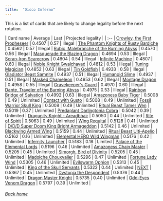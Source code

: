 ```yaml
---
title:  "Disco Inferno"
---
```


This is a list of cards that are likely to change legality before the next rotation.

| Card name | Average | Last | Projected legality |
| :-- |
[Crowley, the First Propheseer](https://db.ygoprodeck.com/card/?search=Crowley,%20the%20First%20Propheseer) | 0.4507 | 0.57 | Illegal |
[The Phantom Knights of Rusty Bardiche](https://db.ygoprodeck.com/card/?search=The%20Phantom%20Knights%20of%20Rusty%20Bardiche) | 0.4562 | 0.57 | Illegal |
[Rubic, Malebranche of the Burning Abyss](https://db.ygoprodeck.com/card/?search=Rubic,%20Malebranche%20of%20the%20Burning%20Abyss) | 0.4570 | 0.56 | Illegal |
[Masquerade the Blazing Dragon](https://db.ygoprodeck.com/card/?search=Masquerade%20the%20Blazing%20Dragon) | 0.4694 | 0.53 | Illegal |
[Scrap-Iron Scarecrow](https://db.ygoprodeck.com/card/?search=Scrap-Iron%20Scarecrow) | 0.4804 | 0.54 | Illegal |
[Infinite Machine](https://db.ygoprodeck.com/card/?search=Infinite%20Machine) | 0.4807 | 0.60 | Illegal |
[Noble Knight Gwalchavad](https://db.ygoprodeck.com/card/?search=Noble%20Knight%20Gwalchavad) | 0.4812 | 0.53 | Illegal |
[Tuning Magician](https://db.ygoprodeck.com/card/?search=Tuning%20Magician) | 0.4852 | 0.63 | Illegal |
[Tin Goldfish](https://db.ygoprodeck.com/card/?search=Tin%20Goldfish) | 0.4933 | 0.58 | Illegal |
[Gladiator Beast Samnite](https://db.ygoprodeck.com/card/?search=Gladiator%20Beast%20Samnite) | 0.4937 | 0.51 | Illegal |
[Humanoid Slime](https://db.ygoprodeck.com/card/?search=Humanoid%20Slime) | 0.4937 | 0.51 | Illegal |
[Masked Chameleon](https://db.ygoprodeck.com/card/?search=Masked%20Chameleon) | 0.4953 | 0.62 | Illegal |
[Montage Dragon](https://db.ygoprodeck.com/card/?search=Montage%20Dragon) | 0.4958 | 0.55 | Illegal |
[Gravekeeper's Guard](https://db.ygoprodeck.com/card/?search=Gravekeeper's%20Guard) | 0.4970 | 0.60 | Illegal |
[Dante, Traveler of the Burning Abyss](https://db.ygoprodeck.com/card/?search=Dante,%20Traveler%20of%20the%20Burning%20Abyss) | 0.4975 | 0.53 | Illegal |
[Rainbow Bridge of Salvation](https://db.ygoprodeck.com/card/?search=Rainbow%20Bridge%20of%20Salvation) | 0.4992 | 0.63 | Illegal |
[Amazoness Baby Tiger](https://db.ygoprodeck.com/card/?search=Amazoness%20Baby%20Tiger) | 0.5008 | 0.49 | Unlimited |
[Contact with Gusto](https://db.ygoprodeck.com/card/?search=Contact%20with%20Gusto) | 0.5008 | 0.49 | Unlimited |
[Fossil Warrior Skull King](https://db.ygoprodeck.com/card/?search=Fossil%20Warrior%20Skull%20King) | 0.5008 | 0.49 | Unlimited |
[Ritual Beast Tamer Wen](https://db.ygoprodeck.com/card/?search=Ritual%20Beast%20Tamer%20Wen) | 0.5019 | 0.37 | Unlimited |
[Predaplant Darlingtonia Cobra](https://db.ygoprodeck.com/card/?search=Predaplant%20Darlingtonia%20Cobra) | 0.5042 | 0.39 | Unlimited |
[Dragunity Knight - Areadbhair](https://db.ygoprodeck.com/card/?search=Dragunity%20Knight%20-%20Areadbhair) | 0.5050 | 0.44 | Unlimited |
[Rite of Spirit](https://db.ygoprodeck.com/card/?search=Rite%20of%20Spirit) | 0.5063 | 0.49 | Unlimited |
[Wing Requital](https://db.ygoprodeck.com/card/?search=Wing%20Requital) | 0.5128 | 0.41 | Unlimited |
[D/D/D Super Doom King Bright Armageddon](https://db.ygoprodeck.com/card/?search=D/D/D%20Super%20Doom%20King%20Bright%20Armageddon) | 0.5142 | 0.46 | Unlimited |
[Blackwing Armed Wing](https://db.ygoprodeck.com/card/?search=Blackwing%20Armed%20Wing) | 0.5159 | 0.44 | Unlimited |
[Ritual Beast Ulti-Apelio](https://db.ygoprodeck.com/card/?search=Ritual%20Beast%20Ulti-Apelio) | 0.5162 | 0.16 | Unlimited |
[Elemental HERO Wild Wingman](https://db.ygoprodeck.com/card/?search=Elemental%20HERO%20Wild%20Wingman) | 0.5176 | 0.42 | Unlimited |
[Infernity Launcher](https://db.ygoprodeck.com/card/?search=Infernity%20Launcher) | 0.5183 | 0.18 | Limited |
[Palace of the Elemental Lords](https://db.ygoprodeck.com/card/?search=Palace%20of%20the%20Elemental%20Lords) | 0.5196 | 0.46 | Unlimited |
[Amazoness Chain Master](https://db.ygoprodeck.com/card/?search=Amazoness%20Chain%20Master) | 0.5205 | 0.45 | Unlimited |
[Simorgh, Bird of Divinity](https://db.ygoprodeck.com/card/?search=Simorgh,%20Bird%20of%20Divinity) | 0.5205 | 0.45 | Unlimited |
[Madolche Chouxvalier](https://db.ygoprodeck.com/card/?search=Madolche%20Chouxvalier) | 0.5296 | 0.47 | Unlimited |
[Fortune Lady Wind](https://db.ygoprodeck.com/card/?search=Fortune%20Lady%20Wind) | 0.5305 | 0.46 | Unlimited |
[Evilswarm Ophion](https://db.ygoprodeck.com/card/?search=Evilswarm%20Ophion) | 0.5313 | 0.45 | Unlimited |
[King of the Skull Servants](https://db.ygoprodeck.com/card/?search=King%20of%20the%20Skull%20Servants) | 0.5322 | 0.44 | Unlimited |
[NEXT](https://db.ygoprodeck.com/card/?search=NEXT) | 0.5367 | 0.45 | Unlimited |
[Dystopia the Despondent](https://db.ygoprodeck.com/card/?search=Dystopia%20the%20Despondent) | 0.5376 | 0.44 | Unlimited |
[Dragon Master Knight](https://db.ygoprodeck.com/card/?search=Dragon%20Master%20Knight) | 0.5735 | 0.40 | Unlimited |
[Odd-Eyes Venom Dragon](https://db.ygoprodeck.com/card/?search=Odd-Eyes%20Venom%20Dragon) | 0.5797 | 0.39 | Unlimited |

###### [Back home](index)